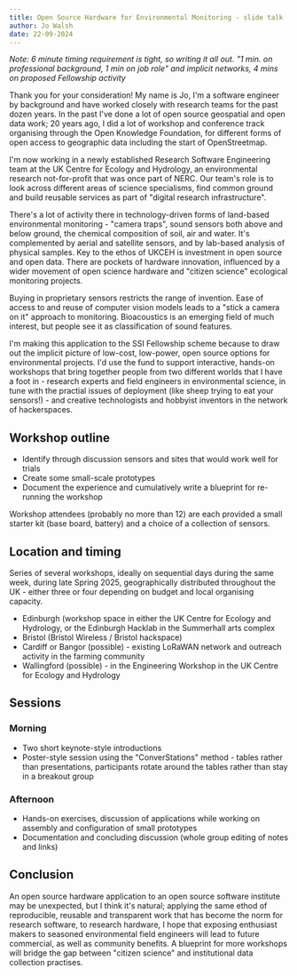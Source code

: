 ```yaml
---
title: Open Source Hardware for Environmental Monitoring - slide talk
author: Jo Walsh
date: 22-09-2024
---
```


_Note: 6 minute timing requirement is tight, so writing it all out. "1 min. on professional background, 1 min on job role" and implicit networks, 4 mins on proposed Fellowship activity_

Thank you for your consideration! My name is Jo, I'm a software engineer by background and have worked closely with research teams for the past dozen years. In the past I've done a lot of open source geospatial and open data work; 20 years ago, I did a lot of workshop and conference track organising through the Open Knowledge Foundation, for different forms of open access to geographic data including the start of OpenStreetmap.

 I'm now working in a newly established Research Software Engineering team at the UK Centre for Ecology and Hydrology, an environmental research not-for-profit that was once part of NERC. Our team's role is to look across different areas of science specialisms, find common ground and build reusable services as part of "digital research infrastructure".

There's a lot of activity there in technology-driven forms of land-based environmental monitoring - "camera traps", sound sensors both above and below ground, the chemical composition of soil, air and water. It's complemented by aerial and satellite sensors, and by lab-based analysis of physical samples. Key to the ethos of UKCEH is investment in open source and open data. There are pockets of hardware innovation, influenced by a wider movement of open science hardware and "citizen science" ecological monitoring projects. 

Buying in proprietary sensors restricts the range of invention. Ease of access to and reuse of computer vision models leads to a "stick a camera on it" approach to monitoring. Bioacoustics is an emerging field of much interest, but people see it as classification of sound features.

I'm making this application to the SSI Fellowship scheme because to draw out the implicit picture of low-cost, low-power, open source options for environmental projects. I'd use the fund to support interactive, hands-on workshops that bring together people from two different worlds that I have a foot in - research experts and field engineers in environmental science, in tune with the practial issues of deployment (like sheep trying to eat your sensors!) - and creative technologists and hobbyist inventors in the network of hackerspaces.

## Workshop outline

* Identify through discussion sensors and sites that would work well for trials
* Create some small-scale prototypes
* Document the experience and cumulatively write a blueprint for re-running the workshop

Workshop attendees (probably no more than 12) are each provided a small starter kit (base board, battery) and a choice of a collection of sensors.

## Location and timing
Series of several workshops, ideally on sequential days during the same week, during late Spring 2025, geographically distributed throughout the UK - either three or four depending on budget and local organising capacity.

* Edinburgh (workshop space in either the UK Centre for Ecology and Hydrology, or the Edinburgh Hacklab in the Summerhall arts complex
* Bristol (Bristol Wireless / Bristol hackspace)
* Cardiff or Bangor (possible) - existing LoRaWAN network and outreach activity in the farming community
* Wallingford (possible) - in the Engineering Workshop in the UK Centre for Ecology and Hydrology

## Sessions 

### Morning
* Two short keynote-style introductions 
* Poster-style session using the "ConverStations" method - tables rather than presentations, participants rotate around the tables rather than stay in a breakout group

### Afternoon
* Hands-on exercises, discussion of applications while working on assembly and configuration of small prototypes
* Documentation and concluding discussion (whole group editing of notes and links)

## Conclusion

An open source hardware application to an open source software institute may be unexpected, but I think it's natural; applying the same ethod of reproducible, reusable and transparent work that has become the norm for research software, to research hardware, I hope that exposing enthusiast makers to seasoned environmental field engineers will lead to future commercial, as well as community benefits. A blueprint for more workshops will bridge the gap between "citizen science" and institutional data collection practises.


